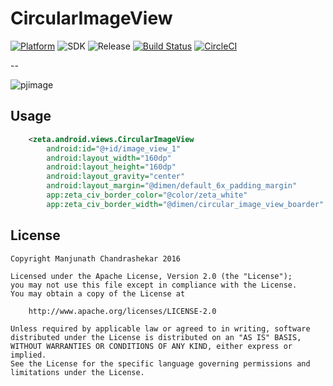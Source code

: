# CircularImageView

[![Platform](https://img.shields.io/badge/platform-android-green.svg)](http://developer.android.com/index.html)
![SDK](https://img.shields.io/badge/SDK-15%2B-green.svg)
![Release](https://img.shields.io/badge/release-v1.0-green.svg)
[![Build Status](https://travis-ci.org/manjunathc23/CircularImageView.svg?branch=master)](https://api.travis-ci.org/manjunathc23/CircularImageView)
[![CircleCI](https://circleci.com/gh/manjunathc23/CircularImageView.svg?style=svg)](https://circleci.com/gh/manjunathc23/CircularImageView)

--

![pjimage](https://cloud.githubusercontent.com/assets/1502341/17689877/4a8ec796-6350-11e6-84ee-62b55058e4e5.jpg)

Usage
-----
```xml
    <zeta.android.views.CircularImageView
        android:id="@+id/image_view_1"
        android:layout_width="160dp"
        android:layout_height="160dp"
        android:layout_gravity="center"
        android:layout_margin="@dimen/default_6x_padding_margin"
        app:zeta_civ_border_color="@color/zeta_white"
        app:zeta_civ_border_width="@dimen/circular_image_view_boarder" />
```

License
-------

    Copyright Manjunath Chandrashekar 2016

    Licensed under the Apache License, Version 2.0 (the "License");
    you may not use this file except in compliance with the License.
    You may obtain a copy of the License at

        http://www.apache.org/licenses/LICENSE-2.0

    Unless required by applicable law or agreed to in writing, software
    distributed under the License is distributed on an "AS IS" BASIS,
    WITHOUT WARRANTIES OR CONDITIONS OF ANY KIND, either express or implied.
    See the License for the specific language governing permissions and
    limitations under the License.
